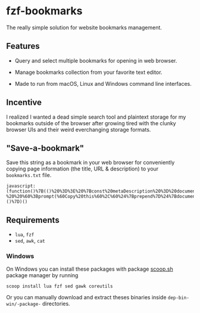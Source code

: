 # fzf-bookmarks

The really simple solution for website bookmarks management.

## Features

- Query and select multiple bookmarks for opening in web browser.

- Manage bookmarks collection from your favorite text editor.

- Made to run from macOS, Linux and Windows command line interfaces.

## Incentive

I realized I wanted a dead simple search tool and plaintext storage for my bookmarks outside of the browser after growing tired with the clunky browser UIs and their weird everchanging storage formats.

## "Save-a-bookmark"

Save this string as a bookmark in your web browser for conveniently copying page information (the title, URL & description) to your `bookmarks.txt` file.

```
javascript:(function()%7B(()%20%3D%3E%20%7Bconst%20metaDescription%20%3D%20document.querySelector(%60meta%5Bname%3D%22description%22%5D%60)%3Bconst%20prepend%20%3D%20%60%20%20%23%20%20%60%3Bconst%20colDelimeter%20%3D%20%60%20%20-%20%20%60%3Bprompt(%60Copy%20this%60%2C%60%24%7Bprepend%7D%24%7Bdocument.title.replace(%2F%5Cs%2B%2Fg%2C%20%60%20%60).trim()%7D%24%7BcolDelimeter%7D%24%7Bwindow.location%7D%24%7BcolDelimeter%7D%24%7BmetaDescription%20%26%26%20metaDescription.content.replace(%2F%5Cs%2B%2Fg%2C%20%60%20%60).trim()%7D%24%7BcolDelimeter%7D%60)%3B%7D)()%7D)()
```

## Requirements

- `lua`, `fzf`
- `sed`, `awk`, `cat`

### Windows

On Windows you can install these packages with package <a href="https://scoop.sh" target="_blank">scoop.sh</a> package manager by running

```
scoop install lua fzf sed gawk coreutils
```
Or you can manually download and extract theses binaries inside `dep-bin-win/-package-` directories.
